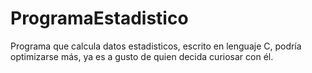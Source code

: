 # ProgramaEstadistico
Programa que calcula datos estadisticos, escrito en lenguaje C, podría optimizarse más, ya es a gusto de quien decida curiosar con él.
